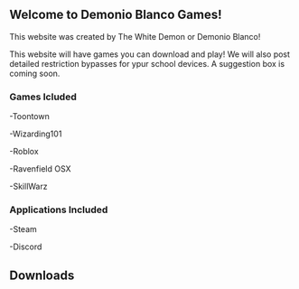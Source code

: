 ## Welcome to Demonio Blanco Games!

This website was created by The White Demon or Demonio Blanco!

This website will have games you can download and play! We will also post detailed restriction bypasses for ypur school devices. A suggestion box is coming soon.

### Games Icluded

-Toontown

-Wizarding101

-Roblox

-Ravenfield OSX

-SkillWarz

### Applications Included

-Steam

-Discord

## Downloads


